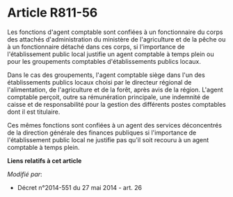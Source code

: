 # Article R811-56

Les fonctions d'agent comptable sont confiées à un fonctionnaire du corps des attachés d'administration du ministère de
l'agriculture et de la pêche ou à un fonctionnaire détaché dans ces corps, si l'importance de l'établissement public local
justifie un agent comptable à temps plein ou pour les groupements comptables d'établissements publics locaux. 

Dans le cas des groupements, l'agent comptable siège dans l'un des établissements publics locaux choisi par le directeur
régional de l'alimentation, de l'agriculture et de la forêt, après avis de la région. L'agent comptable perçoit, outre sa
rémunération principale, une indemnité de caisse et de responsabilité pour la gestion des différents postes comptables dont
il est titulaire. 

Ces mêmes fonctions sont confiées à un     agent des services déconcentrés de la direction générale des finances publiques si
l'importance de l'établissement public local ne justifie pas qu'il soit recouru à un agent comptable à temps plein.

**Liens relatifs à cet article**

_Modifié par_:

  - Décret n°2014-551 du 27 mai 2014 - art. 26
